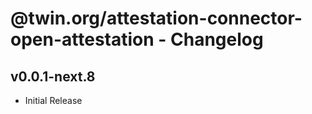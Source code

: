 # @twin.org/attestation-connector-open-attestation - Changelog

## v0.0.1-next.8

- Initial Release
